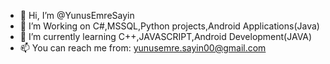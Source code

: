 - 👋 Hi, I’m @YunusEmreSayin
- 👀 I’m Working on C#,MSSQL,Python projects,Android Applications(Java)
- 🌱 I’m currently learning C++,JAVASCRIPT,Android Development(JAVA)
- 📫 You can reach me from: yunusemre.sayin00@gmail.com

<!---
YunusEmreSayin/YunusEmreSayin is a ✨ special ✨ repository because its `README.md` (this file) appears on your GitHub profile.
You can click the Preview link to take a look at your changes.
--->
